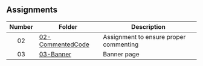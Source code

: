 ## Assignments

| Number | Folder |             Description                |
| :----: | ------ | -------------------------------------- |
|   02   |  [02-CommentedCode](https://github.com/Soto1999/3013-ALG-Soto/tree/master/Assignments/02-CommentedCode)      | Assignment to ensure proper commenting |
|   03   |  [03-Banner](https://github.com/Soto1999/3013-ALG-Soto/tree/master/Assignments/03-Banner)| Banner page                          |

